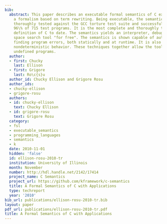 ```yaml
---
bib:
  abstract: This paper describes an executable formal semantics of C expressed using
    a formalism based on term rewriting. Being executable, the semantics has been
    thoroughly tested against the GCC torture test suite and successfully passes over
    96\% of 715 test programs. It is the most complete and thoroughly tested formal
    definition of C to date. The semantics yields an interpreter, debugger, and state
    space search tool "for free". The semantics is shown capable of automatically
    finding program errors, both statically and at runtime. It is also used to enumerate
    nondeterministic behavior. These techniques together allow the tool to identify
    undefined programs.
  author:
  - first: Chucky
    last: Ellison
  - first: Grigore
    last: Ro\c{s}u
  author_id: Chucky Ellison and Grigore Rosu
  author_ids:
  - chucky-ellison
  - grigore-rosu
  authors:
  - id: chucky-ellison
    text: Chucky Ellison
  - id: grigore-rosu
    text: Grigore Rosu
  category:
  - fsl
  - executable_semantics
  - programming_languages
  - semantics
  - k
  date: 2010-11-01
  hidden: 'false'
  id: ellison-rosu-2010-tr
  institution: University of Illinois
  month: November
  number: http://hdl.handle.net/2142/17414
  project_name: C Semantics
  project_url: https://github.com/kframework/c-semantics
  title: A Formal Semantics of C with Applications
  type: techreport
  year: '2010'
bib_url: publications/ellison-rosu-2010-tr.bib
layout: paper
pdf_url: publications/ellison-rosu-2010-tr.pdf
title: A Formal Semantics of C with Applications
---
```

